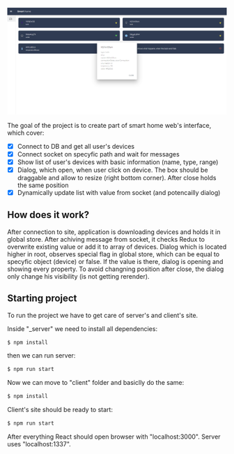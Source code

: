 ![Layout of application](./layout.png)

The goal of the project is to create part of smart home web's interface, which cover:

- [x] Connect to DB and get all user's devices
- [x] Connect socket on specyfic path and wait for messages
- [x] Show list of user's devices with basic information (name, type, range)
- [x] Dialog, which open, when user click on device. The box should be draggable and allow to resize (right bottom corner). After close holds the same position
- [x] Dynamically update list with value from socket (and potencailly dialog)

## How does it work?

After connection to site, application is downloading devices and holds it in global store. After achiving message from socket, it checks Redux to overwrite existing value or add it to array of devices. Dialog which is located higher in root, observes special flag in global store, which can be equal to specyfic object (device) or false. If the value is there, dialog is opening and showing every property. To avoid changning position after close, the dialog only change his visibility (is not getting rerender).

## Starting project

To run the project we have to get care of server's and client's site.

Inside "_server" we need to install all dependencies:

```bash
$ npm install
```

then we can run server:

```bash
$ npm run start
```

Now we can move to "client" folder and basiclly do the same:

```bash
$ npm install
```

Client's site should be ready to start:

```bash
$ npm run start
```

After everything React should open browser with "localhost:3000". Server uses "localhost:1337".